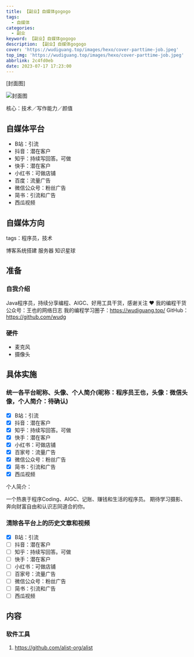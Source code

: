 ```yaml
---
title: 【副业】自媒体gogogo
tags:
  - 自媒体
categories:
  - 副业
keyword: 【副业】自媒体gogogo
description: 【副业】自媒体gogogo
cover: 'https://wudiguang.top/images/hexo/cover-parttime-job.jpeg'
top_img: 'https://wudiguang.top/images/hexo/cover-parttime-job.jpeg'
abbrlink: 2c4fd0eb
date: 2023-07-17 17:23:00
---
```


[封面图]

![封面图](https://wudiguang.top/images/hexo/cover-parttime-job.jpeg)

核心：技术／写作能力／颜值

## 自媒体平台

* B站：引流
* 抖音：潜在客户
* 知乎：持续写回答。可做
* 快手：潜在客户
* 小红书：可做店铺
* 百度：流量广告
* 微信公众号：粉丝广告
* 简书：引流和广告
* 西瓜视频

## 自媒体方向

tags：程序员，技术

博客系统搭建
服务器
知识星球

## 准备

### 自我介绍

Java程序员，持续分享编程、AIGC、好用工具干货，感谢关注 ❤️
我的编程干货公众号：王也的网络日志
我的编程学习圈子：https://wudiguang.top/
GitHub：https://github.com/wudg

### 硬件

* 麦克风
* 摄像头

## 具体实施

### 统一各平台昵称、头像、个人简介(昵称：程序员王也，头像：微信头像，个人简介：待确认)

- [x] B站：引流
- [x] 抖音：潜在客户
- [x] 知乎：持续写回答。可做
- [x] 快手：潜在客户
- [x] 小红书：可做店铺
- [x] 百家号：流量广告
- [x] 微信公众号：粉丝广告
- [x] 简书：引流和广告
- [x] 西瓜视频

个人简介：

一个热衷于程序Coding、AIGC、记账、赚钱和生活的程序员。
期待学习摄影、奔向财富自由和认识志同道合的你。

### 清除各平台上的历史文章和视频

- [x] B站：引流
- [ ] 抖音：潜在客户
- [ ] 知乎：持续写回答。可做
- [ ] 快手：潜在客户
- [ ] 小红书：可做店铺
- [ ] 百家号：流量广告
- [ ] 微信公众号：粉丝广告
- [ ] 简书：引流和广告
- [ ] 西瓜视频

## 内容

### 软件工具

1. https://github.com/alist-org/alist